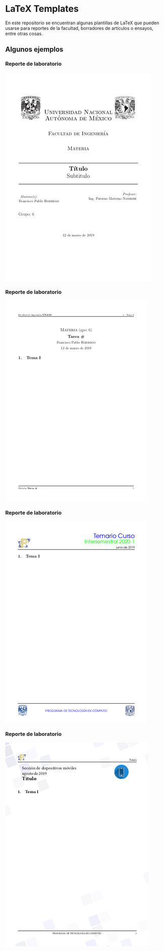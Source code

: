 # LaTeX Templates
En este repositorio se encuentran algunas plantillas de LaTeX que pueden usarse para reportes de la facultad, borradores de artículos o ensayos, entre otras cosas.

## Algunos ejemplos

### Reporte de laboratorio 

![reporte](img/screenshots/reporte.png)

### Reporte de laboratorio 

![reporte](img/screenshots/sreporte.png)

### Reporte de laboratorio 

![reporte](img/screenshots/temario.png)

### Reporte de laboratorio 

![reporte](img/screenshots/pub.png)